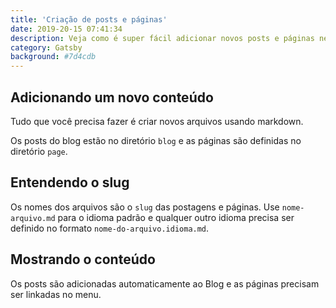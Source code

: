 ```yaml
---
title: 'Criação de posts e páginas'
date: 2019-20-15 07:41:34
description: Veja como é super fácil adicionar novos posts e páginas neste projeto
category: Gatsby
background: #7d4cdb
---
```


## Adicionando um novo conteúdo 

Tudo que você precisa fazer é criar novos arquivos usando markdown.

Os posts do blog estão no diretório `blog` e as páginas são definidas no diretório `page`.

## Entendendo o slug

Os nomes dos arquivos são o `slug` das postagens e páginas. Use `nome-arquivo.md` para o idioma padrão e qualquer outro idioma precisa ser definido no formato `nome-do-arquivo.idioma.md`.

## Mostrando o conteúdo

Os posts são adicionadas automaticamente ao Blog e as páginas precisam ser linkadas no menu.